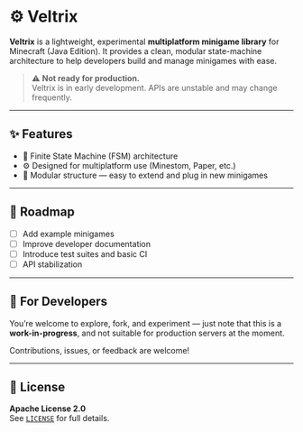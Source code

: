 # ⚙️ Veltrix

**Veltrix** is a lightweight, experimental **multiplatform minigame library** for Minecraft (Java Edition). It provides a clean, modular state-machine architecture to help developers build and manage minigames with ease.

> ⚠️ **Not ready for production.**  
Veltrix is in early development. APIs are unstable and may change frequently.

---

## ✨ Features

- 🔁 Finite State Machine (FSM) architecture 
- ⚙️ Designed for multiplatform use (Minestom, Paper, etc.)
- 🧩 Modular structure — easy to extend and plug in new minigames

---

## 🚧 Roadmap

- [ ] Add example minigames
- [ ] Improve developer documentation
- [ ] Introduce test suites and basic CI
- [ ] API stabilization

---

## 🧪 For Developers

You’re welcome to explore, fork, and experiment — just note that this is a **work-in-progress**, and not suitable for production servers at the moment.

Contributions, issues, or feedback are welcome!

---

## 📄 License

**Apache License 2.0**  
See [`LICENSE`](./LICENSE) for full details.
